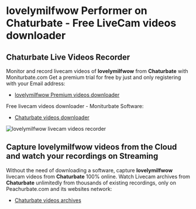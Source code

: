 # lovelymilfwow Performer on Chaturbate - Free LiveCam videos downloader

## Chaturbate Live Videos Recorder

Monitor and record livecam videos of **lovelymilfwow** from **Chaturbate** with Moniturbate.com
Get a premium trial for free by just and only registering with your Email address:
* [lovelymilfwow Premium videos downloader](https://moniturbate.com/request-demo-licence-key.html)

Free livecam videos downloader - Moniturbate Software:
* [Chaturbate videos downloader](https://moniturbate.com/moniturbate-download-software.html)

![lovelymilfwow livecam videos recorder](https://peachurnet.com/templates/moniturbate-software.png)


## Capture lovelymilfwow videos from the Cloud and watch your recordings on Streaming

Without the need of downloading a software, capture **lovelymilfwow** livecam videos from **Chaturbate** 100% online.
Watch Livecam archives from **Chaturbate** unlimitedly from thousands of existing recordings, only on Peachurbate.com and its websites network:
* [Chaturbate videos archives](https://peachurnet.com/)